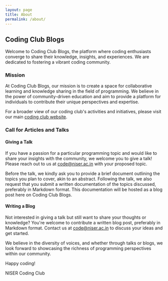 ```yaml
---
layout: page
title: About
permalink: /about/
---
```


## Coding Club Blogs

Welcome to Coding Club Blogs, the platform where coding enthusiasts converge to share their knowledge, insights, and experiences. We are dedicated to fostering a vibrant coding community.

### Mission

At Coding Club Blogs, our mission is to create a space for collaborative learning and knowledge sharing in the field of programming. We believe in the power of community-driven education and aim to provide a platform for individuals to contribute their unique perspectives and expertise.

For a broader view of our coding club's activities and initiatives, please visit our main [coding club website](https://sdgniser.github.io/).

### Call for Articles and Talks

#### Giving a Talk

If you have a passion for a particular programming topic and would like to share your insights with the community, we welcome you to give a talk! Please reach out to us at [code@niser.ac.in](mailto:code@niser.ac.in) with your proposed topic.

Before the talk, we kindly ask you to provide a brief document outlining the topics you plan to cover, akin to an abstract. Following the talk, we also request that you submit a written documentation of the topics discussed, preferably in Markdown format. This documentation will be hosted as a blog post here on Coding Club Blogs.


#### Writing a Blog

Not interested in giving a talk but still want to share your thoughts or knowledge? You're welcome to contribute a written blog post, preferably in Markdown format. Contact us at [code@niser.ac.in](mailto:code@niser.ac.in) to discuss your ideas and get started.

We believe in the diversity of voices, and whether through talks or blogs, we look forward to showcasing the richness of programming perspectives within our community.

Happy coding!

NISER Coding Club

